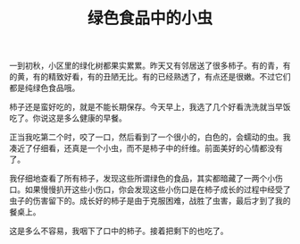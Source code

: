 ﻿---
layout: wechat
title: 绿色食品中的小虫
---

一到初秋，小区里的绿化树都果实累累。昨天又有邻居送了很多柿子。有的青，有的黄，有的精致好看，有的丑陋无比。有的已经熟透了，有点还是很嫩。不过它们都是纯绿色食品哦。

柿子还是蛮好吃的，就是不能长期保存。今天早上，我选了几个好看洗洗就当早饭吃了。你说这是多么健康的早餐。

正当我吃第二个时，咬了一口，然后看到了一个很小的，白色的，会蠕动的虫。我凑近了仔细看，还真是一个小虫，而不是柿子中的纤维。前面美好的心情都没有了。

我仔细地查看了所有柿子，发现这些所谓绿色的食品，其实都暗藏了一两个小伤口。如果慢慢扒开这些小伤口，你会发现这些小伤口是在柿子成长的过程中经受了虫子的伤害留下的。成长好的柿子是由于克服困难，战胜了虫害，最后才到了我的餐桌上。

这是多么不容易，我咽下了口中的柿子。接着把剩下的也吃了。

